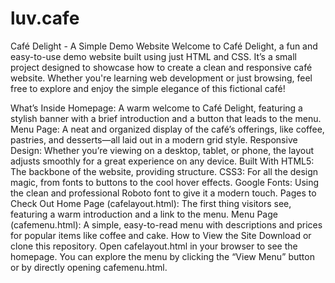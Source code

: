 # luv.cafe
Café Delight - A Simple Demo Website
Welcome to Café Delight, a fun and easy-to-use demo website built using just HTML and CSS. It’s a small project designed to showcase how to create a clean and responsive café website. Whether you're learning web development or just browsing, feel free to explore and enjoy the simple elegance of this fictional café!

What’s Inside
Homepage: A warm welcome to Café Delight, featuring a stylish banner with a brief introduction and a button that leads to the menu.
Menu Page: A neat and organized display of the café’s offerings, like coffee, pastries, and desserts—all laid out in a modern grid style.
Responsive Design: Whether you’re viewing on a desktop, tablet, or phone, the layout adjusts smoothly for a great experience on any device.
Built With
HTML5: The backbone of the website, providing structure.
CSS3: For all the design magic, from fonts to buttons to the cool hover effects.
Google Fonts: Using the clean and professional Roboto font to give it a modern touch.
Pages to Check Out
Home Page (cafelayout.html): The first thing visitors see, featuring a warm introduction and a link to the menu.
Menu Page (cafemenu.html): A simple, easy-to-read menu with descriptions and prices for popular items like coffee and cake.
How to View the Site
Download or clone this repository.
Open cafelayout.html in your browser to see the homepage.
You can explore the menu by clicking the “View Menu” button or by directly opening cafemenu.html.
